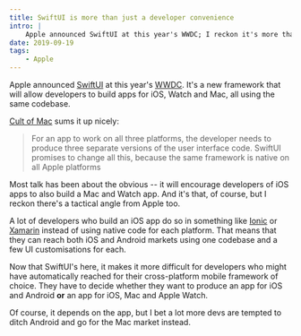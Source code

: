 ```yaml
---
title: SwiftUI is more than just a developer convenience
intro: |
    Apple announced SwiftUI at this year's WWDC; I reckon it's more than just a developer convenience -- it's a tactical move on Apple's part.
date: 2019-09-19
tags:
    - Apple
---
```


Apple announced [SwiftUI](https://www.cultofmac.com/629988/swiftui-wwdc-2019/) at this year's [WWDC](/blog/wwdc-2019-roundup). It's a new framework that will allow developers to build apps for iOS, Watch and Mac, all using the same codebase.

[Cult of Mac](https://www.cultofmac.com/629988/swiftui-wwdc-2019/) sums it up nicely:

> For an app to work on all three platforms, the developer needs to produce three separate versions of the user interface code. SwiftUI promises to change all this, because the same framework is native on all Apple platforms

Most talk has been about the obvious -- it will encourage developers of iOS apps to also build a Mac and Watch app. And it's that, of course, but I reckon there's a tactical angle from Apple too.

A lot of developers who build an iOS app do so in something like [Ionic](https://ionicframework.com) or [Xamarin](https://dotnet.microsoft.com/apps/xamarin) instead of using native code for each platform. That means that they can reach both iOS and Android markets using one codebase and a few UI customisations for each.

Now that SwiftUI's here, it makes it more difficult for developers who might have automatically reached for their cross-platform mobile framework of choice. They have to decide whether they want to produce an app for iOS and Android **or** an app for iOS, Mac and Apple Watch.

Of course, it depends on the app, but I bet a lot more devs are tempted to ditch Android and go for the Mac market instead.
